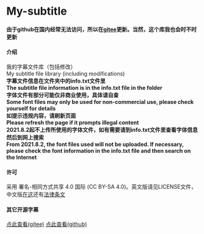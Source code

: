 # My-subtitle
#### 由于github在国内经常无法访问，所以在[gitee](https://gitee.com/little-data/my-subtitle)更新。当然，这个库我也会时不时更新
#### 介绍
我的字幕文件库（包括修改）<br>My subtitle file library (including modifications)<br>**字幕文件信息在文件夹中的info.txt文件里** <br>**The subtitle file information is in the info.txt file in the folder**<br> **字体文件有部分可能仅非商业使用，具体请自查**<br> **Some font files may only be used for non-commercial use, please check yourself for details**<br>**如提示违规内容，请刷新页面**<br>**Please refresh the page if it prompts illegal content**<br>**2021.8.2起不上传所使用的字体文件，如有需要请到info.txt文件里查看字体信息然后到网上搜索**<br>**From 2021.8.2, the font files used will not be uploaded. If necessary, please check the font information in the info.txt file and then search on the Internet**
#### 许可
采用 署名-相同方式共享 4.0 国际 (CC BY-SA 4.0)。英文版请见LICENSE文件，中文版[在这](https://creativecommons.org/licenses/by-sa/4.0/deed.zh)还有[法律条文](https://creativecommons.org/licenses/by-sa/4.0/legalcode.zh-Hans)
#### 其它开源字幕
[点此查看(gitee)](https://gitee.com/little-data/my-subtitle/blob/master/%E6%88%91%E5%B7%B2%E7%9F%A5%E7%9A%84%E5%85%B6%E5%AE%83%E5%BC%80%E6%BA%90%E5%AD%97%E5%B9%95.TXT)
[点此查看(github)](https://github.com/Little-Data/my-subtitle/blob/master/%E6%88%91%E5%B7%B2%E7%9F%A5%E7%9A%84%E5%85%B6%E5%AE%83%E5%BC%80%E6%BA%90%E5%AD%97%E5%B9%95.TXT)
